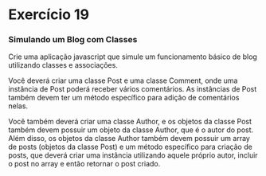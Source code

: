 # Exercício 19

### Simulando um Blog com Classes

Crie uma aplicação javascript que simule um funcionamento básico de blog utilizando classes e associações.

Você deverá criar uma classe Post e uma classe Comment, onde uma instância de Post poderá receber vários comentários. As instâncias de Post também devem ter um método específico para adição de comentários nelas.

Você também deverá criar uma classe Author, e os objetos da classe Post também devem possuir um objeto da classe Author, que é o autor do post. Além disso, os objetos da classe Author também devem possuir um array de posts (objetos da classe Post) e um método específico para criação de posts, que deverá criar uma instância utilizando aquele próprio autor, incluir o post no array e então retornar o post criado.